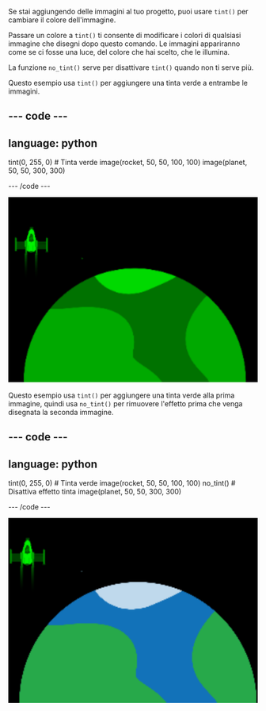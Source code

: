 Se stai aggiungendo delle immagini al tuo progetto, puoi usare `tint()` per cambiare il colore dell'immagine.

Passare un colore a `tint()` ti consente di modificare i colori di qualsiasi immagine che disegni dopo questo comando. Le immagini appariranno come se ci fosse una luce, del colore che hai scelto, che le illumina.

La funzione `no_tint()` serve per disattivare `tint()` quando non ti serve più.

Questo esempio usa `tint()` per aggiungere una tinta verde a entrambe le immagini.

--- code ---
---
language: python
---

  tint(0, 255, 0) # Tinta verde
  image(rocket, 50, 50, 100, 100)
  image(planet, 50, 50, 300, 300)

--- /code ---

![L'area di output mostra un razzo e un pianeta, entrambi colorati](images/all_tint.png)

Questo esempio usa `tint()` per aggiungere una tinta verde alla prima immagine, quindi usa `no_tint()` per rimuovere l'effetto prima che venga disegnata la seconda immagine.

--- code ---
---
language: python
---

  tint(0, 255, 0) # Tinta verde
  image(rocket, 50, 50, 100, 100)
  no_tint() # Disattiva effetto tinta
  image(planet, 50, 50, 300, 300)
  
--- /code ---

![L'area di output mostra un razzo con l'effetto tinta applicato e un pianeta senza effetto applicato](images/some_tint.png)

